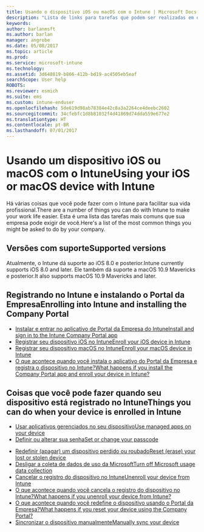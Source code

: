 ```yaml
---
title: Usando o dispositivo iOS ou macOS com o Intune | Microsoft Docs
description: "Lista de links para tarefas que podem ser realizadas em dispositivos móveis iOS ou macOS quando o dispositivo está registrado no Intune"
keywords: 
author: barlanmsft
ms.author: barlan
manager: angrobe
ms.date: 05/08/2017
ms.topic: article
ms.prod: 
ms.service: microsoft-intune
ms.technology: 
ms.assetid: 3d648819-b866-412b-bd19-ac4505eb5eaf
searchScope: User help
ROBOTS: 
ms.reviewer: esmich
ms.suite: ems
ms.custom: intune-enduser
ms.openlocfilehash: 5de619d98ab78384e42c8a3a2264ce4deebc2602
ms.sourcegitcommit: 34cfebfc1d8b81032f4d41869d74dda559e677e2
ms.translationtype: HT
ms.contentlocale: pt-BR
ms.lasthandoff: 07/01/2017
---
```

# <span data-ttu-id="b6d76-103">Usando um dispositivo iOS ou macOS com o Intune</span><span class="sxs-lookup"><span data-stu-id="b6d76-103">Using your iOS or macOS device with Intune</span></span>
<a id="using-your-ios-or-macos-device-with-intune" class="xliff"></a>

<span data-ttu-id="b6d76-104">Há várias coisas que você pode fazer com o Intune para facilitar sua vida profissional.</span><span class="sxs-lookup"><span data-stu-id="b6d76-104">There are a number of things you can do with Intune to make your work life easier.</span></span> <span data-ttu-id="b6d76-105">Esta é uma lista das tarefas mais comuns que sua empresa pode exigir de você.</span><span class="sxs-lookup"><span data-stu-id="b6d76-105">Here's a list of the most common things you might be asked to do by your company.</span></span>

## <span data-ttu-id="b6d76-106">Versões com suporte</span><span class="sxs-lookup"><span data-stu-id="b6d76-106">Supported versions</span></span>
<a id="supported-versions" class="xliff"></a>

<span data-ttu-id="b6d76-107">Atualmente, o Intune dá suporte ao iOS 8.0 e posterior.</span><span class="sxs-lookup"><span data-stu-id="b6d76-107">Intune currently supports iOS 8.0 and later.</span></span> <span data-ttu-id="b6d76-108">Ele também dá suporte a macOS 10.9 Mavericks e posterior.</span><span class="sxs-lookup"><span data-stu-id="b6d76-108">It also supports macOS 10.9 Mavericks and later.</span></span> 

## <span data-ttu-id="b6d76-109">Registrando no Intune e instalando o Portal da Empresa</span><span class="sxs-lookup"><span data-stu-id="b6d76-109">Enrolling into Intune and installing the Company Portal</span></span>
<a id="enrolling-into-intune-and-installing-the-company-portal" class="xliff"></a>

- [<span data-ttu-id="b6d76-110">Instalar e entrar no aplicativo de Portal da Empresa do Intune</span><span class="sxs-lookup"><span data-stu-id="b6d76-110">Install and sign in to the Intune Company Portal app</span></span>](install-and-sign-in-to-the-intune-company-portal-app-ios.md)
- [<span data-ttu-id="b6d76-111">Registrar seu dispositivo iOS no Intune</span><span class="sxs-lookup"><span data-stu-id="b6d76-111">Enroll your iOS device in Intune</span></span>](enroll-your-device-in-intune-ios.md)
- [<span data-ttu-id="b6d76-112">Registrar seu dispositivo macOS no Intune</span><span class="sxs-lookup"><span data-stu-id="b6d76-112">Enroll your macOS device in Intune</span></span>](enroll-your-device-in-intune-macos.md)
- [<span data-ttu-id="b6d76-113">O que acontece quando você instala o aplicativo do Portal da Empresa e registra o dispositivo no Intune?</span><span class="sxs-lookup"><span data-stu-id="b6d76-113">What happens if you install the Company Portal app and enroll your device in Intune?</span></span>](what-happens-if-you-install-the-Company-Portal-app-and-enroll-your-device-in-intune-ios.md)

## <span data-ttu-id="b6d76-114">Coisas que você pode fazer quando seu dispositivo está registrado no Intune</span><span class="sxs-lookup"><span data-stu-id="b6d76-114">Things you can do when your device is enrolled in Intune</span></span>
<a id="things-you-can-do-when-your-device-is-enrolled-in-intune" class="xliff"></a>

- [<span data-ttu-id="b6d76-115">Usar aplicativos gerenciados no seu dispositivo</span><span class="sxs-lookup"><span data-stu-id="b6d76-115">Use managed apps on your device</span></span>](use-managed-apps-on-your-device-ios.md)
- [<span data-ttu-id="b6d76-116">Definir ou alterar sua senha</span><span class="sxs-lookup"><span data-stu-id="b6d76-116">Set or change your passcode</span></span>](set-or-change-your-passcode-ios.md)
<!--- [Reset (erase) your lost or stolen device](reset-erase-your-lost-or-stolen-device-ios.md) -->
- [<span data-ttu-id="b6d76-117">Redefinir (apagar) um dispositivo perdido ou roubado</span><span class="sxs-lookup"><span data-stu-id="b6d76-117">Reset (erase) your lost or stolen device</span></span>](reset-erase-your-device-cpwebsite.md)
- [<span data-ttu-id="b6d76-118">Desligar a coleta de dados de uso da Microsoft</span><span class="sxs-lookup"><span data-stu-id="b6d76-118">Turn off Microsoft usage data collection</span></span>](turn-off-microsoft-usage-data-collection-ios.md)
- [<span data-ttu-id="b6d76-119">Cancelar o registro do dispositivo no Intune</span><span class="sxs-lookup"><span data-stu-id="b6d76-119">Unenroll your device from Intune</span></span>](unenroll-your-device-from-intune-ios.md)
- [<span data-ttu-id="b6d76-120">O que acontece quando você cancela o registro do dispositivo no Intune?</span><span class="sxs-lookup"><span data-stu-id="b6d76-120">What happens if you unenroll your device from Intune?</span></span>](what-happens-if-you-unenroll-your-device-from-intune-ios.md)
- [<span data-ttu-id="b6d76-121">O que acontece quando você redefine o dispositivo usando o Portal da Empresa?</span><span class="sxs-lookup"><span data-stu-id="b6d76-121">What happens if you reset your device using the Company Portal?</span></span>](what-happens-if-you-reset-your-device-using-the-company-portal-ios.md)
- [<span data-ttu-id="b6d76-122">Sincronizar o dispositivo manualmente</span><span class="sxs-lookup"><span data-stu-id="b6d76-122">Manually sync your device</span></span>](sync-your-device-manually-ios.md)
